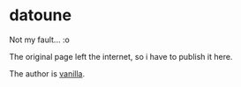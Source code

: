 # datoune

Not my fault... :o 

The original page left the internet, so i have to publish it here.

The author is [vanilla](http://forum.hardware.fr/hfr/profil-82832.htm).
